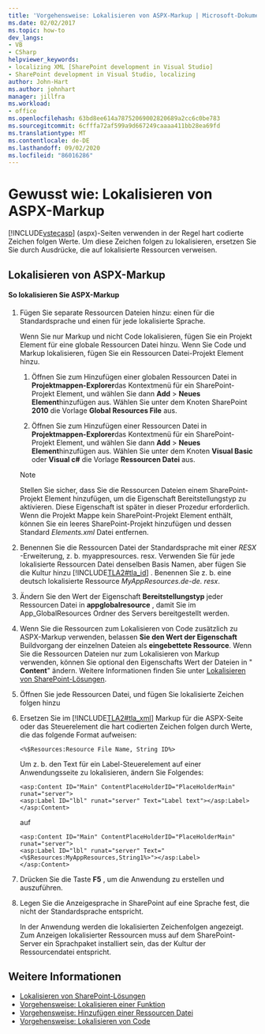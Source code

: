 ```yaml
---
title: 'Vorgehensweise: Lokalisieren von ASPX-Markup | Microsoft-Dokumentation'
ms.date: 02/02/2017
ms.topic: how-to
dev_langs:
- VB
- CSharp
helpviewer_keywords:
- localizing XML [SharePoint development in Visual Studio]
- SharePoint development in Visual Studio, localizing
author: John-Hart
ms.author: johnhart
manager: jillfra
ms.workload:
- office
ms.openlocfilehash: 63bd8ee614a78752069002820689a2cc6c0be783
ms.sourcegitcommit: 6cfffa72af599a9d667249caaaa411bb28ea69fd
ms.translationtype: MT
ms.contentlocale: de-DE
ms.lasthandoff: 09/02/2020
ms.locfileid: "86016286"
---
```

# <a name="how-to-localize-aspx-markup"></a>Gewusst wie: Lokalisieren von ASPX-Markup
  [!INCLUDE[vstecasp](../sharepoint/includes/vstecasp-md.md)] (aspx)-Seiten verwenden in der Regel hart codierte Zeichen folgen Werte. Um diese Zeichen folgen zu lokalisieren, ersetzen Sie Sie durch Ausdrücke, die auf lokalisierte Ressourcen verweisen.

## <a name="localize-aspx-markup"></a>Lokalisieren von ASPX-Markup

#### <a name="to-localize-aspx-markup"></a>So lokalisieren Sie ASPX-Markup

1. Fügen Sie separate Ressourcen Dateien hinzu: einen für die Standardsprache und einen für jede lokalisierte Sprache.

     Wenn Sie nur Markup und nicht Code lokalisieren, fügen Sie ein Projekt Element für eine globale Ressourcen Datei hinzu. Wenn Sie Code und Markup lokalisieren, fügen Sie ein Ressourcen Datei-Projekt Element hinzu.

    1. Öffnen Sie zum Hinzufügen einer globalen Ressourcen Datei in **Projektmappen-Explorer**das Kontextmenü für ein SharePoint-Projekt Element, und wählen Sie dann **Add**  >  **Neues Element**hinzufügen aus. Wählen Sie unter dem Knoten SharePoint **2010** die Vorlage **Global Resources File** aus.

    2. Öffnen Sie zum Hinzufügen einer Ressourcen Datei in **Projektmappen-Explorer**das Kontextmenü für ein SharePoint-Projekt Element, und wählen Sie dann **Add**  >  **Neues Element**hinzufügen aus. Wählen Sie unter dem Knoten **Visual Basic** oder **Visual c#** die Vorlage **Ressourcen Datei** aus.

    > [!NOTE]
    > Stellen Sie sicher, dass Sie die Ressourcen Dateien einem SharePoint-Projekt Element hinzufügen, um die Eigenschaft Bereitstellungstyp zu aktivieren. Diese Eigenschaft ist später in dieser Prozedur erforderlich. Wenn die Projekt Mappe kein SharePoint-Projekt Element enthält, können Sie ein leeres SharePoint-Projekt hinzufügen und dessen Standard *Elements.xml* Datei entfernen.

2. Benennen Sie die Ressourcen Datei der Standardsprache mit einer *RESX* -Erweiterung, z. b. myappresources. resx. Verwenden Sie für jede lokalisierte Ressourcen Datei denselben Basis Namen, aber fügen Sie die Kultur hinzu [!INCLUDE[TLA2#tla_id](../sharepoint/includes/tla2sharptla-id-md.md)] . Benennen Sie z. b. eine deutsch lokalisierte Ressource *MyAppResources.de-de. resx*.

3. Ändern Sie den Wert der Eigenschaft **Bereitstellungstyp** jeder Ressourcen Datei in **appglobalresource** , damit Sie im App_GlobalResources Ordner des Servers bereitgestellt werden.

4. Wenn Sie die Ressourcen zum Lokalisieren von Code zusätzlich zu ASPX-Markup verwenden, belassen **Sie den Wert der Eigenschaft** Buildvorgang der einzelnen Dateien als **eingebettete Ressource**. Wenn Sie die Ressourcen Dateien nur zum Lokalisieren von Markup verwenden, können Sie optional den Eigenschafts Wert der Dateien in " **Content**" ändern. Weitere Informationen finden Sie unter [Lokalisieren von SharePoint-Lösungen](../sharepoint/localizing-sharepoint-solutions.md).

5. Öffnen Sie jede Ressourcen Datei, und fügen Sie lokalisierte Zeichen folgen hinzu

6. Ersetzen Sie im [!INCLUDE[TLA2#tla_xml](../sharepoint/includes/tla2sharptla-xml-md.md)] Markup für die ASPX-Seite oder das Steuerelement die hart codierten Zeichen folgen durch Werte, die das folgende Format aufweisen:

    ```aspx-csharp
    <%$Resources:Resource File Name, String ID%>
    ```

     Um z. b. den Text für ein Label-Steuerelement auf einer Anwendungsseite zu lokalisieren, ändern Sie Folgendes:

    ```aspx-csharp
    <asp:Content ID="Main" ContentPlaceHolderID="PlaceHolderMain" runat="server">
    <asp:Label ID="lbl" runat="server" Text="Label text"></asp:Label>
    </asp:Content>
    ```

     auf

    ```aspx-csharp
    <asp:Content ID="Main" ContentPlaceHolderID="PlaceHolderMain" runat="server">
    <asp:Label ID="lbl" runat="server" Text="<%$Resources:MyAppResources,String1%>"></asp:Label>
    </asp:Content>
    ```

7. Drücken Sie die Taste **F5** , um die Anwendung zu erstellen und auszuführen.

8. Legen Sie die Anzeigesprache in SharePoint auf eine Sprache fest, die nicht der Standardsprache entspricht.

     In der Anwendung werden die lokalisierten Zeichenfolgen angezeigt. Zum Anzeigen lokalisierter Ressourcen muss auf dem SharePoint-Server ein Sprachpaket installiert sein, das der Kultur der Ressourcendatei entspricht.

## <a name="see-also"></a>Weitere Informationen
- [Lokalisieren von SharePoint-Lösungen](../sharepoint/localizing-sharepoint-solutions.md)
- [Vorgehensweise: Lokalisieren einer Funktion](../sharepoint/how-to-localize-a-feature.md)
- [Vorgehensweise: Hinzufügen einer Ressourcen Datei](../sharepoint/how-to-add-a-resource-file.md)
- [Vorgehensweise: Lokalisieren von Code](../sharepoint/how-to-localize-code.md)
